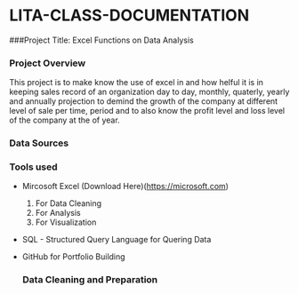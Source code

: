 # LITA-CLASS-DOCUMENTATION

###Project Title: Excel Functions on Data Analysis 

### Project Overview
This project is to make know the use of excel in and how helful it is in keeping sales record of an organization day to day, monthly, quaterly, yearly and annually projection to demind the growth of the company at different level of sale per time, period and to also know the profit level and loss level of the company at the of year.

### Data Sources

### Tools used
- Mircosoft Excel (Download Here)(https://microsoft.com)
  1. For Data Cleaning
  2. For Analysis
  3. For  Visualization
     
- SQL - Structured Query Language for Quering Data
- GitHub for Portfolio Building

  ### Data Cleaning and Preparation
